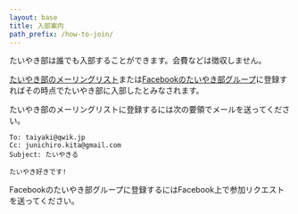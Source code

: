 ```yaml
---
layout: base
title: 入部案内
path_prefix: /how-to-join/
---
```


たいやき部は誰でも入部することができます。会費などは徴収しません。

[たいやき部のメーリングリスト](http://qwik.jp/taiyaki/)または[Facebookのたいやき部グループ](https://www.facebook.com/groups/taiyakiru/)に登録すればその時点でたいやき部に入部したとみなされます。

たいやき部のメーリングリストに登録するには次の要領でメールを送ってください。

    To: taiyaki@qwik.jp
    Cc: junichiro.kita@gmail.com
    Subject: たいやきる

    たいやき好きです!

Facebookのたいやき部グループに登録するにはFacebook上で参加リクエストを送ってください。
